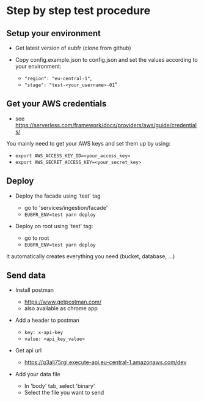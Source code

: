 # Step by step test procedure

## Setup your environment

- Get latest version of eubfr (clone from github)

- Copy config.example.json to config.json and set the values according to your environment:
  - `"region": "eu-central-1"`,
  - `"stage": "test-<your_username>-01`"

## Get your AWS credentials

- see https://serverless.com/framework/docs/providers/aws/guide/credentials/

You mainly need to get your AWS keys and set them up by using:
- `export AWS_ACCESS_KEY_ID=<your_access_key>`
- `export AWS_SECRET_ACCESS_KEY=<your_secret_key>`

## Deploy

- Deploy the facade using 'test' tag
  - go to 'services/ingestion/facade'
  - `EUBFR_ENV=test yarn deploy`

- Deploy on root using 'test' tag:
  - go to root
  - `EUBFR_ENV=test yarn deploy`

It automatically creates everything you need (bucket, database, ...)

## Send data

- Install postman
  - https://www.getpostman.com/
  - also available as chrome app

- Add a header to postman
  - `key: x-api-key`
  - `value: <api_key_value>`

- Get api url
  - https://q3alj75rgi.execute-api.eu-central-1.amazonaws.com/dev

- Add your data file
  - In 'body' tab, select 'binary'
  - Select the file you want to send
